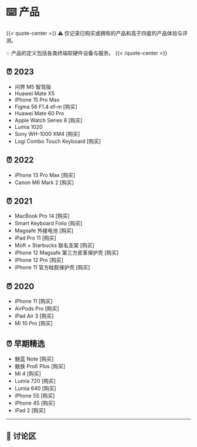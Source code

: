 # ⌨️ 产品


{{< quote-center >}}
⚠️ 仅记录已购买或拥有的产品和高于四星的产品体验与评测。

💡 产品的定义包括各类终端软硬件设备与服务。
{{< /quote-center >}}

## ⏰ 2023

- 问界 M5 智驾版
- Huawei Mate X5
- iPhone 15 Pro Max
- Figma 56 F1.4 ef-m [购买]
- Huawei Mate 60 Pro
- Apple Watch Series 8 [购买]
- Lumia 1020
- Sony WH-1000 XM4 [购买]
- Logi Combo Touch Keyboard [购买]


## ⏰ 2022

- iPhone 13 Pro Max [购买]
- Canon M6 Mark 2 [购买]

## ⏰ 2021

- MacBook Pro 14 [购买]
- Smart Keyboard Folio [购买]
- Magsafe 外接电池 [购买]
- iPad Pro 11 [购买]
- Moft × Starbucks 联名支架 [购买]
- iPhone 12 Magsafe 第三方皮革保护壳 [购买]
- iPhone 12 Pro [购买]
- iPhone 11 官方硅胶保护壳 [购买]

## ⏰ 2020

- iPhone 11 [购买]
- AirPods Pro [购买]
- iPad Air 3 [购买]
- Mi 10 Pro [购买]

## ⏰ 早期精选

- 魅蓝 Note [购买]
- 魅族 Pro6 Plus [购买]
- Mi 4 [购买]
- Lumia 720 [购买]
- Lumia 640 [购买]
- iPhone 5S [购买]
- iPhone 4S [购买]
- iPad 2 [购买]



---

## 💬 讨论区
